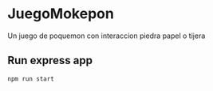 # JuegoMokepon

Un juego de poquemon con interaccion piedra papel o tijera

## Run express app

```bash
npm run start
```